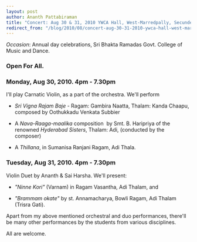 ```yaml
--- 
layout: post 
author: Ananth Pattabiraman
title: "Concert: Aug 30 & 31, 2010 YWCA Hall, West-Marredpally, Secunderabad"
redirect_from: "/blog/2010/08/concert-aug-30-31-2010-ywca-hall-west-marredpally-secunderabad/"
---
```


*Occasion*: Annual day celebrations, Sri Bhakta Ramadas Govt.
College of Music and Dance.

### Open For All.

### Monday, Aug 30, 2010. 4pm - 7.30pm 

I'll play Carnatic Violin, as a part of the orchestra. We'll perform

- *Sri Vigna Rajam Baje* - Ragam: Gambira Naatta, Thalam: Kanda
Chaapu, composed by Oothukkadu Venkata Subbier

- A *Nava-Raaga-maalika* composition  by Smt. B. Haripriya of
the renowned *Hyderabad Sisters*, Thalam: Adi, (conducted by the
composer)

- A *Thillana*, in Sumanisa Ranjani Ragam, Adi Thala.

### Tuesday, Aug 31, 2010. 4pm - 7.30pm

Violin Duet by Ananth & Sai Harsha. We'll present:

- *"Ninne Kori"* (Varnam) in Ragam Vasantha, Adi Thalam, and

- *"Brammam okate"* by st. Annamacharya, Bowli Ragam, Adi Thalam
(Trisra Gati).

 Apart from my above mentioned orchestral and duo performances, there'll
be many other performances by the students from various disciplines.

All are welcome.
